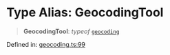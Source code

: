 # Type Alias: GeocodingTool

> **GeocodingTool**: *typeof* [`geocoding`](../variables/geocoding.md)

Defined in: [geocoding.ts:99](https://github.com/GeoDaCenter/openassistant/blob/2cb8f20a901f3385efeb40778248119c5e49db78/packages/osm/src/geocoding.ts#L99)
